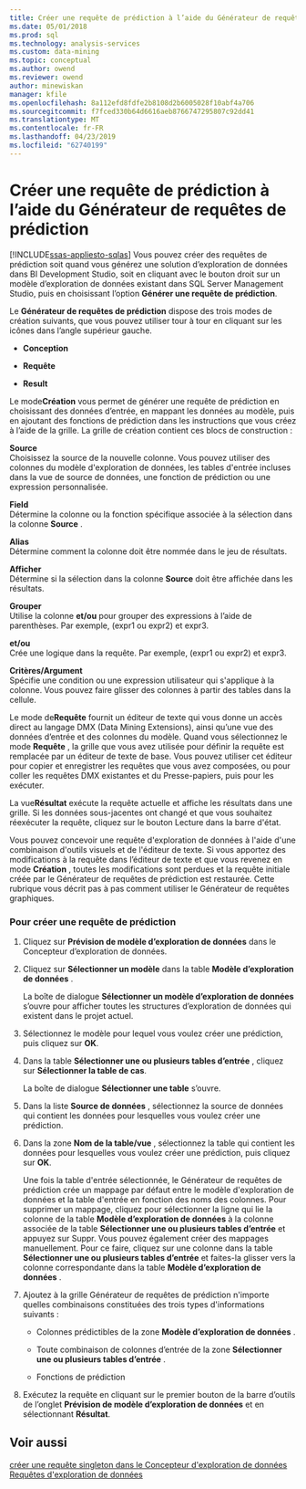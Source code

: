 ```yaml
---
title: Créer une requête de prédiction à l’aide du Générateur de requêtes de prédiction | Microsoft Docs
ms.date: 05/01/2018
ms.prod: sql
ms.technology: analysis-services
ms.custom: data-mining
ms.topic: conceptual
ms.author: owend
ms.reviewer: owend
author: minewiskan
manager: kfile
ms.openlocfilehash: 8a112efd8fdfe2b8108d2b6005028f10abf4a706
ms.sourcegitcommit: f7fced330b64d6616aeb8766747295807c92dd41
ms.translationtype: MT
ms.contentlocale: fr-FR
ms.lasthandoff: 04/23/2019
ms.locfileid: "62740199"
---
```

# <a name="create-a-prediction-query-using-the-prediction-query-builder"></a>Créer une requête de prédiction à l’aide du Générateur de requêtes de prédiction
[!INCLUDE[ssas-appliesto-sqlas](../../includes/ssas-appliesto-sqlas.md)]
  Vous pouvez créer des requêtes de prédiction soit quand vous générez une solution d’exploration de données dans BI Development Studio, soit en cliquant avec le bouton droit sur un modèle d’exploration de données existant dans SQL Server Management Studio, puis en choisissant l’option **Générer une requête de prédiction**.  
  
 Le **Générateur de requêtes de prédiction** dispose des trois modes de création suivants, que vous pouvez utiliser tour à tour en cliquant sur les icônes dans l’angle supérieur gauche.  
  
-   **Conception**  
  
-   **Requête**  
  
-   **Result**  
  
 Le mode**Création** vous permet de générer une requête de prédiction en choisissant des données d’entrée, en mappant les données au modèle, puis en ajoutant des fonctions de prédiction dans les instructions que vous créez à l’aide de la grille. La grille de création contient ces blocs de construction :  
  
 **Source**  
 Choisissez la source de la nouvelle colonne. Vous pouvez utiliser des colonnes du modèle d'exploration de données, les tables d'entrée incluses dans la vue de source de données, une fonction de prédiction ou une expression personnalisée.  
  
 **Field**  
 Détermine la colonne ou la fonction spécifique associée à la sélection dans la colonne **Source** .  
  
 **Alias**  
 Détermine comment la colonne doit être nommée dans le jeu de résultats.  
  
 **Afficher**  
 Détermine si la sélection dans la colonne **Source** doit être affichée dans les résultats.  
  
 **Grouper**  
 Utilise la colonne **et/ou** pour grouper des expressions à l’aide de parenthèses. Par exemple, (expr1 ou expr2) et expr3.  
  
 **et/ou**  
 Crée une logique dans la requête. Par exemple, (expr1 ou expr2) et expr3.  
  
 **Critères/Argument**  
 Spécifie une condition ou une expression utilisateur qui s'applique à la colonne. Vous pouvez faire glisser des colonnes à partir des tables dans la cellule.  
  
 Le mode de**Requête** fournit un éditeur de texte qui vous donne un accès direct au langage DMX (Data Mining Extensions), ainsi qu’une vue des données d’entrée et des colonnes du modèle. Quand vous sélectionnez le mode **Requête** , la grille que vous avez utilisée pour définir la requête est remplacée par un éditeur de texte de base. Vous pouvez utiliser cet éditeur pour copier et enregistrer les requêtes que vous avez composées, ou pour coller les requêtes DMX existantes et du Presse-papiers, puis pour les exécuter.  
  
 La vue**Résultat** exécute la requête actuelle et affiche les résultats dans une grille. Si les données sous-jacentes ont changé et que vous souhaitez réexécuter la requête, cliquez sur le bouton Lecture dans la barre d'état.  
  
 Vous pouvez concevoir une requête d'exploration de données à l'aide d'une combinaison d'outils visuels et de l'éditeur de texte. Si vous apportez des modifications à la requête dans l’éditeur de texte et que vous revenez en mode **Création** , toutes les modifications sont perdues et la requête initiale créée par le Générateur de requêtes de prédiction est restaurée. Cette rubrique vous décrit pas à pas comment utiliser le Générateur de requêtes graphiques.  
  
### <a name="to-create-a-prediction-query"></a>Pour créer une requête de prédiction  
  
1.  Cliquez sur **Prévision de modèle d’exploration de données** dans le Concepteur d’exploration de données.  
  
2.  Cliquez sur **Sélectionner un modèle** dans la table **Modèle d’exploration de données** .  
  
     La boîte de dialogue **Sélectionner un modèle d’exploration de données** s’ouvre pour afficher toutes les structures d’exploration de données qui existent dans le projet actuel.  
  
3.  Sélectionnez le modèle pour lequel vous voulez créer une prédiction, puis cliquez sur **OK**.  
  
4.  Dans la table **Sélectionner une ou plusieurs tables d’entrée** , cliquez sur **Sélectionner la table de cas**.  
  
     La boîte de dialogue **Sélectionner une table** s’ouvre.  
  
5.  Dans la liste **Source de données** , sélectionnez la source de données qui contient les données pour lesquelles vous voulez créer une prédiction.  
  
6.  Dans la zone **Nom de la table/vue** , sélectionnez la table qui contient les données pour lesquelles vous voulez créer une prédiction, puis cliquez sur **OK**.  
  
     Une fois la table d'entrée sélectionnée, le Générateur de requêtes de prédiction crée un mappage par défaut entre le modèle d'exploration de données et la table d'entrée en fonction des noms des colonnes. Pour supprimer un mappage, cliquez pour sélectionner la ligne qui lie la colonne de la table **Modèle d’exploration de données** à la colonne associée de la table **Sélectionner une ou plusieurs tables d’entrée** et appuyez sur Suppr. Vous pouvez également créer des mappages manuellement. Pour ce faire, cliquez sur une colonne dans la table **Sélectionner une ou plusieurs tables d’entrée** et faites-la glisser vers la colonne correspondante dans la table **Modèle d’exploration de données** .  
  
7.  Ajoutez à la grille Générateur de requêtes de prédiction n'importe quelles combinaisons constituées des trois types d'informations suivants :  
  
    -   Colonnes prédictibles de la zone **Modèle d’exploration de données** .  
  
    -   Toute combinaison de colonnes d’entrée de la zone **Sélectionner une ou plusieurs tables d’entrée** .  
  
    -   Fonctions de prédiction  
  
8.  Exécutez la requête en cliquant sur le premier bouton de la barre d’outils de l’onglet **Prévision de modèle d’exploration de données** et en sélectionnant **Résultat**.  
  
## <a name="see-also"></a>Voir aussi  
 [créer une requête singleton dans le Concepteur d'exploration de données](../../analysis-services/data-mining/create-a-singleton-query-in-the-data-mining-designer.md)   
 [Requêtes d'exploration de données](../../analysis-services/data-mining/data-mining-queries.md)  
  
  
